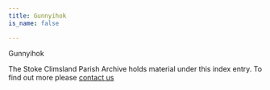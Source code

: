 ```yaml
---
title: Gunnyihok
is_name: false

---
```


Gunnyihok


The Stoke Climsland Parish Archive holds material under this index entry. To find out more please [contact us](/contact/)
